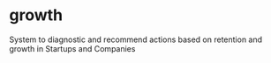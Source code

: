 # growth
System to diagnostic and recommend actions based on retention and growth in Startups and Companies
